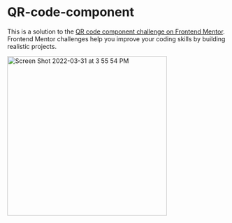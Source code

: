 # QR-code-component

This is a solution to the [QR code component challenge on Frontend Mentor](https://www.frontendmentor.io/challenges/qr-code-component-iux_sIO_H). Frontend Mentor challenges help you improve your coding skills by building realistic projects. 

<img width="365" alt="Screen Shot 2022-03-31 at 3 55 54 PM" src="https://user-images.githubusercontent.com/95487475/161072670-a7ddb5b7-01cf-4c45-b211-23e1cf3ab777.png">
